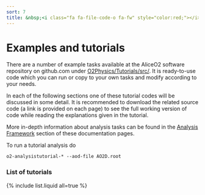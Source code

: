 ```yaml
---
sort: 7
title: &nbsp;<i class="fa fa-file-code-o fa-fw" style="color:red;"></i>&nbsp;Examples and tutorials
---
```


# Examples and tutorials

There are a number of example tasks available at the AliceO2 software repository
on github.com under
[O2Physics/Tutorials/src/](https://github.com/AliceO2Group/O2Physics/tree/master/Tutorials/src/).
It is ready-to-use code which you can run or copy to your own tasks and modify
according to your needs.

In each of the following sections one of these tutorial codes will be discussed in some detail. It is recommended to download the related source code (a link is provided on each page) to see the full working version of code while reading the explanations given in the tutorial.

More in-depth information about analysis tasks can be found in the [Analysis Framework](../framework/framework.md) section of these documentation pages.

To run a tutorial analysis do
```csh
o2-analysistutorial-* --aod-file AO2D.root
```

### List of tutorials
{% include list.liquid all=true %}
